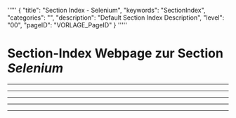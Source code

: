 '''''
{
"title": "Section Index - Selenium",
"keywords": "SectionIndex",
"categories": "",
"description": "Default Section Index Description",
"level": "00",
"pageID": "VORLAGE_PageID"
}
'''''


<h1>Section-Index Webpage zur Section <i>Selenium</i></h1>

<hr><hr><hr><hr><hr>